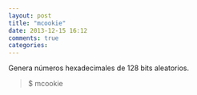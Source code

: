 ```yaml
---
layout: post
title: "mcookie"
date: 2013-12-15 16:12
comments: true
categories: 
---
```

Genera números hexadecimales de 128 bits aleatorios.

>$ mcookie

